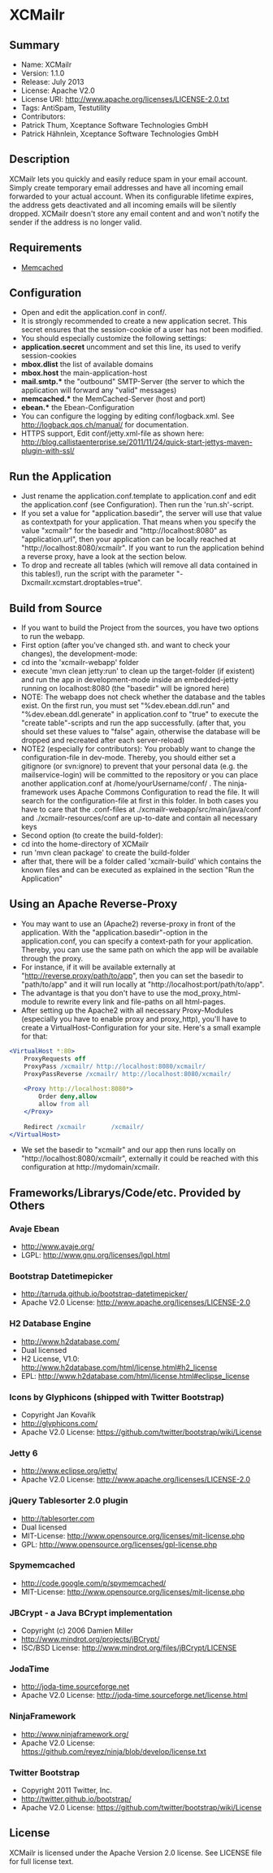 # XCMailr
## Summary
* Name: XCMailr
* Version: 1.1.0
* Release: July 2013
* License: Apache V2.0
* License URI: http://www.apache.org/licenses/LICENSE-2.0.txt
* Tags: AntiSpam, Testutility
* Contributors:
 * Patrick Thum, Xceptance Software Technologies GmbH
 * Patrick Hähnlein, Xceptance Software Technologies GmbH

## Description
XCMailr lets you quickly and easily reduce spam in your email account. Simply create temporary email addresses and have all incoming email forwarded to your actual account. When its configurable lifetime expires, the address gets deactivated and all incoming emails will be silently dropped. XCMailr doesn't store any email content and and won't notify the sender if the address is no longer valid. 

## Requirements
* [Memcached](http://memcached.org/)

## Configuration
* Open and edit the application.conf in conf/. 
* It is strongly recommended to create a new application secret. This secret ensures that the session-cookie of a user has not been modified. 
* You should especially customize the following settings:
 * **application.secret** uncomment and set this line, its used to verify session-cookies
 * **mbox.dlist** the list of available domains
 * **mbox.host** the main-application-host 
 * **mail.smtp.&#42;** the "outbound" SMTP-Server (the server to which the application will forward any "valid" messages)
 * **memcached.&#42;** the MemCached-Server (host and port)
 * **ebean.&#42;** the Ebean-Configuration
* You can configure the logging by editing conf/logback.xml. See http://logback.qos.ch/manual/ for documentation.
* HTTPS support, Edit conf/jetty.xml-file as shown here: http://blog.callistaenterprise.se/2011/11/24/quick-start-jettys-maven-plugin-with-ssl/

## Run the Application
* Just rename the application.conf.template to application.conf and edit the application.conf (see Configuration). Then run the 'run.sh'-script.
* If you set a value for "application.basedir", the server will use that value as contextpath for your application. That means when you specify the value "xcmailr" for the basedir and "http://localhost:8080" as "application.url", then your application can be locally reached at "http://localhost:8080/xcmailr". If you want to run the application behind a reverse proxy, have a look at the section below.
* To drop and recreate all tables (which will remove all data contained in this tables!), run the script with the parameter "-Dxcmailr.xcmstart.droptables=true".

## Build from Source
* If you want to build the Project from the sources, you have two options to run the webapp.
* First option (after you've changed sth. and want to check your changes), the development-mode:
 * cd into the 'xcmailr-webapp' folder
 * execute 'mvn clean jetty:run' to clean up the target-folder (if existent) and run the app in development-mode inside an embedded-jetty running on localhost:8080 (the "basedir" will be ignored here)
 * NOTE: The webapp does not check whether the database and the tables exist. On the first run, you must set "%dev.ebean.ddl.run" and "%dev.ebean.ddl.generate" in application.conf to "true" to execute the "create table"-scripts and run the app successfully. (after that, you should set these values to "false" again, otherwise the database will be dropped and recreated after each server-reload)
 * NOTE2 (especially for contributors): You probably want to change the configuration-file in dev-mode. Thereby, you should either set a gitignore (or svn:ignore) to prevent that your personal data (e.g. the mailservice-login) will be committed to the repository or you can place another application.conf at /home/yourUsername/conf/ . The ninja-framework uses Apache Commons Configuration to read the file. It will search for the configuration-file at first in this folder. In both cases you have to care that the .conf-files at ./xcmailr-webapp/src/main/java/conf and ./xcmailr-resources/conf are up-to-date and contain all necessary keys
* Second option (to create the build-folder):
 * cd into the home-directory of XCMailr
 * run 'mvn clean package' to create the build-folder
 * after that, there will be a folder called 'xcmailr-build' which contains the known files and can be executed as explained in the section "Run the Application"

## Using an Apache Reverse-Proxy
* You may want to use an (Apache2) reverse-proxy in front of the application. With the "application.basedir"-option in the application.conf, you can specify a context-path for your application. Thereby, you can use the same path on which the app will be available through the proxy. 
* For instance, if it will be available externally at "http://reverse.proxy/path/to/app", then you can set the basedir to "path/to/app" and it will run locally at "http://localhost:port/path/to/app".
* The advantage is that you don't have to use the mod_proxy_html-module to rewrite every link and file-paths on all html-pages.
* After setting up the Apache2 with all necessary Proxy-Modules (especially you have to enable proxy and proxy_http), you'll have to create a VirtualHost-Configuration for your site. Here's a small example for that:

```apache
<VirtualHost *:80>  
    ProxyRequests off  
    ProxyPass /xcmailr/ http://localhost:8080/xcmailr/  
    ProxyPassReverse /xcmailr/ http://localhost:8080/xcmailr/  
        
    <Proxy http://localhost:8080*>  
        Order deny,allow  
        allow from all  
    </Proxy>  
       
    Redirect /xcmailr       /xcmailr/  
</VirtualHost>  
```

* We set the basedir to "xcmailr" and our app then runs locally on "http://localhost:8080/xcmailr", externally it could be reached with this configuration at http://mydomain/xcmailr. 

## Frameworks/Librarys/Code/etc. Provided by Others
### Avaje Ebean 
* http://www.avaje.org/
* LGPL: http://www.gnu.org/licenses/lgpl.html

### Bootstrap Datetimepicker
* http://tarruda.github.io/bootstrap-datetimepicker/
* Apache V2.0 License: http://www.apache.org/licenses/LICENSE-2.0

### H2 Database Engine
* http://www.h2database.com/
* Dual licensed
 * H2 License, V1.0: http://www.h2database.com/html/license.html#h2_license
 * EPL: http://www.h2database.com/html/license.html#eclipse_license

### Icons by Glyphicons (shipped with Twitter Bootstrap)
* Copyright Jan Kovařík
* http://glyphicons.com/
* Apache V2.0 License: https://github.com/twitter/bootstrap/wiki/License

### Jetty 6
* http://www.eclipse.org/jetty/
* Apache V2.0 License: http://www.apache.org/licenses/LICENSE-2.0
     
### jQuery Tablesorter 2.0 plugin
* http://tablesorter.com
* Dual licensed 
 * MIT-License: http://www.opensource.org/licenses/mit-license.php
 * GPL: http://www.opensource.org/licenses/gpl-license.php

### Spymemcached
* http://code.google.com/p/spymemcached/
* MIT-License: http://www.opensource.org/licenses/mit-license.php

### JBCrypt - a Java BCrypt implementation 
* Copyright (c) 2006 Damien Miller
* http://www.mindrot.org/projects/jBCrypt/
* ISC/BSD License: http://www.mindrot.org/files/jBCrypt/LICENSE

###  JodaTime
* http://joda-time.sourceforge.net
* Apache V2.0 License: http://joda-time.sourceforge.net/license.html

### NinjaFramework
* http://www.ninjaframework.org/
* Apache V2.0 License: https://github.com/reyez/ninja/blob/develop/license.txt

### Twitter Bootstrap
* Copyright 2011 Twitter, Inc.
* http://twitter.github.io/bootstrap/
* Apache V2.0 License: https://github.com/twitter/bootstrap/wiki/License

## License
XCMailr is licensed under the Apache Version 2.0 license.
See LICENSE file for full license text.

